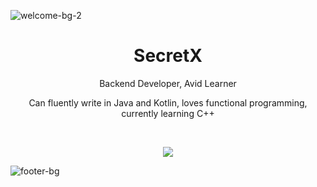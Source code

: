 ![welcome-bg-2](https://user-images.githubusercontent.com/50290580/124369381-11ed1800-dc74-11eb-90a9-2ff2073c3b97.jpg)

<h1 align="center">SecretX</h1>

<p align="center">Backend Developer, Avid Learner</p>
<p align="center">Can fluently write in Java and Kotlin, loves functional programming, currently learning C++</p>

&nbsp;

<p align="center">
  <picture>
  <source
    srcset="https://github-readme-stats.vercel.app/api?username=SecretX33&show_icons=true&theme=radical&count_private=true"
    media="(prefers-color-scheme: dark), (prefers-color-scheme: no-preference)"
  />
  <source
    srcset="https://github-readme-stats.vercel.app/api?username=SecretX33&show_icons=true&count_private=true"
    media="(prefers-color-scheme: light)"
  />
  <img src="https://github-readme-stats.vercel.app/api?username=SecretX33&show_icons=true&count_private=true" />
  </picture>
</p>

![footer-bg](https://user-images.githubusercontent.com/50290580/124369382-144f7200-dc74-11eb-807a-f10a7a502dd9.jpg)
